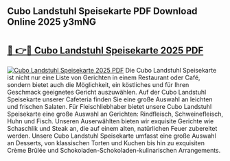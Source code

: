 ## Cubo Landstuhl Speisekarte PDF Download Online 2025 y3mNG

# <h2><a href="http://gca5u7.nevu.top/?p=Cubo+Landstuhl+Speisekarte">🔗 👉🔴 Cubo Landstuhl Speisekarte 2025 PDF</a></h2>

[![Cubo Landstuhl Speisekarte 2025 PDF](https://i.imgur.com/dBaPXMq.png)](http://gca5u7.nevu.top/?p=Cubo+Landstuhl+Speisekarte)
Die Cubo Landstuhl Speisekarte ist nicht nur eine Liste von Gerichten in einem Restaurant oder Café, sondern bietet auch die Möglichkeit, ein köstliches und für Ihren Geschmack geeignetes Gericht auszuwählen. Auf der Cubo Landstuhl Speisekarte unserer Cafeteria finden Sie eine große Auswahl an leichten und frischen Salaten. Für Fleischliebhaber bietet unsere Cubo Landstuhl Speisekarte eine große Auswahl an Gerichten: Rindfleisch, Schweinefleisch, Huhn und Fisch. Unseren Auserwählten bieten wir exquisite Gerichte wie Schaschlik und Steak an, die auf einem alten, natürlichen Feuer zubereitet werden. Unsere Cubo Landstuhl Speisekarte umfasst eine große Auswahl an Desserts, von klassischen Torten und Kuchen bis hin zu exquisiten Crème Brûlée und Schokoladen-Schokoladen-kulinarischen Arrangements.
